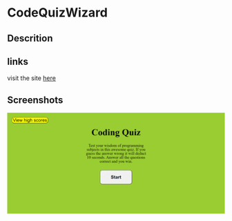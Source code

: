 # CodeQuizWizard

## Descrition

## links

visit the site [here](https://arnald18.github.io/CodeQuizWizard/)

## Screenshots

![Image of the application](./assets/images/CodeWizard.png)

